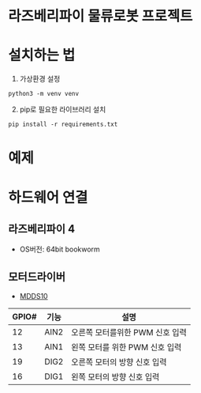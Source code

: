 # 라즈베리파이 물류로봇 프로젝트  

# 설치하는 법 
1. 가상환경 설정 
```
python3 -m venv venv 
```
2. pip로 필요한 라이브러리 설치
```
pip install -r requirements.txt
```
# 예제   
 

# 하드웨어 연결 

## 라즈베리파이 4 
- OS버전: 64bit bookworm

## 모터드라이버 
- [MDDS10](https://robu.in/wp-content/uploads/2015/08/MDDS10-Users-Manual.pdf) 

|GPIO#|기능|설명|
|------|---|--|
|12|AIN2|오른쪽 모터를위한  PWM 신호 입력|  
|13|AIN1|왼쪽 모터를 위한 PWM 신호 입력|
|19|DIG2|오른쪽 모터의 방향 신호 입력|
|16|DIG1|왼쪽 모터의 방향 신호 입력|

